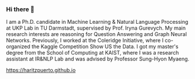 ### Hi there 👋

I am a Ph.D. candidate in Machine Learning & Natural Language Processing at UKP Lab in TU Darmstadt, supervised by Prof. Iryna Gurevych. My main research interests are reasoning for Question Answering and Graph Neural Networks. Previously, I worked at the Coleridge Initiative, where I co-organized the Kaggle Competition Show US the Data. I got my master's degree from the School of Computing at KAIST, where I was a research assistant at IR&NLP Lab and was advised by Professor Sung-Hyon Myaeng.

https://haritzpuerto.github.io
